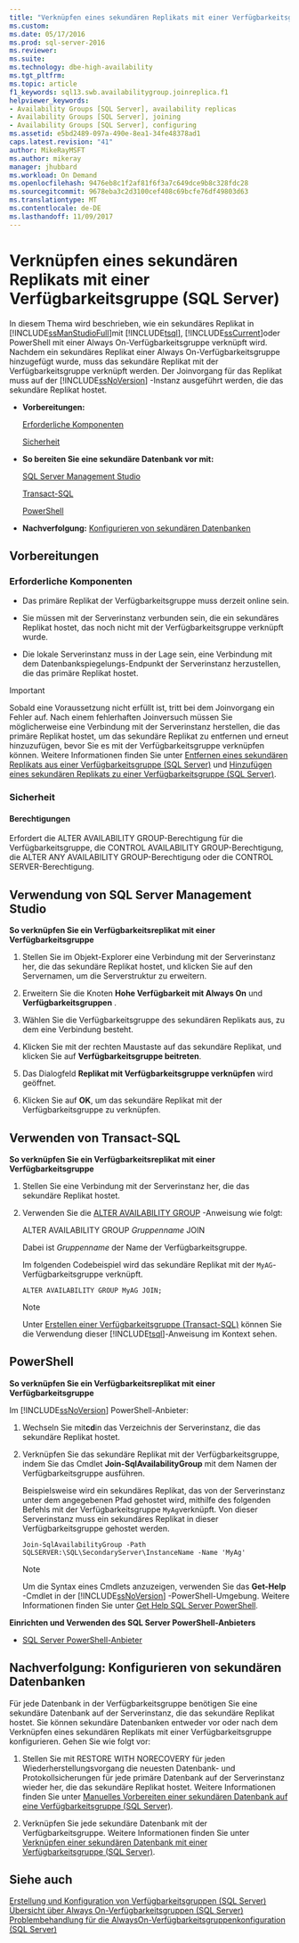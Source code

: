 ```yaml
---
title: "Verknüpfen eines sekundären Replikats mit einer Verfügbarkeitsgruppe (SQL Server) | Microsoft-Dokumentation"
ms.custom: 
ms.date: 05/17/2016
ms.prod: sql-server-2016
ms.reviewer: 
ms.suite: 
ms.technology: dbe-high-availability
ms.tgt_pltfrm: 
ms.topic: article
f1_keywords: sql13.swb.availabilitygroup.joinreplica.f1
helpviewer_keywords:
- Availability Groups [SQL Server], availability replicas
- Availability Groups [SQL Server], joining
- Availability Groups [SQL Server], configuring
ms.assetid: e5bd2489-097a-490e-8ea1-34fe48378ad1
caps.latest.revision: "41"
author: MikeRayMSFT
ms.author: mikeray
manager: jhubbard
ms.workload: On Demand
ms.openlocfilehash: 9476eb8c1f2af81f6f3a7c649dce9b8c328fdc28
ms.sourcegitcommit: 9678eba3c2d3100cef408c69bcfe76df49803d63
ms.translationtype: MT
ms.contentlocale: de-DE
ms.lasthandoff: 11/09/2017
---
```

# <a name="join-a-secondary-replica-to-an-availability-group-sql-server"></a>Verknüpfen eines sekundären Replikats mit einer Verfügbarkeitsgruppe (SQL Server)
  In diesem Thema wird beschrieben, wie ein sekundäres Replikat in [!INCLUDE[ssManStudioFull](../../../includes/ssmanstudiofull-md.md)]mit [!INCLUDE[tsql](../../../includes/tsql-md.md)], [!INCLUDE[ssCurrent](../../../includes/sscurrent-md.md)]oder PowerShell mit einer Always On-Verfügbarkeitsgruppe verknüpft wird. Nachdem ein sekundäres Replikat einer Always On-Verfügbarkeitsgruppe hinzugefügt wurde, muss das sekundäre Replikat mit der Verfügbarkeitsgruppe verknüpft werden. Der Joinvorgang für das Replikat muss auf der [!INCLUDE[ssNoVersion](../../../includes/ssnoversion-md.md)] -Instanz ausgeführt werden, die das sekundäre Replikat hostet.  
  
-   **Vorbereitungen:**  
  
     [Erforderliche Komponenten](#Prerequisites)  
  
     [Sicherheit](#Security)  
  
-   **So bereiten Sie eine sekundäre Datenbank vor mit:**  
  
     [SQL Server Management Studio](#SSMSProcedure)  
  
     [Transact-SQL](#TsqlProcedure)  
  
     [PowerShell](#PowerShellProcedure)  
  
-   **Nachverfolgung:** [Konfigurieren von sekundären Datenbanken](#FollowUp)  
  
##  <a name="BeforeYouBegin"></a> Vorbereitungen  
  
###  <a name="Prerequisites"></a> Erforderliche Komponenten  
  
-   Das primäre Replikat der Verfügbarkeitsgruppe muss derzeit online sein.  
  
-   Sie müssen mit der Serverinstanz verbunden sein, die ein sekundäres Replikat hostet, das noch nicht mit der Verfügbarkeitsgruppe verknüpft wurde.  
  
-   Die lokale Serverinstanz muss in der Lage sein, eine Verbindung mit dem Datenbankspiegelungs-Endpunkt der Serverinstanz herzustellen, die das primäre Replikat hostet.  
  
> [!IMPORTANT]  
>  Sobald eine Voraussetzung nicht erfüllt ist, tritt bei dem Joinvorgang ein Fehler auf. Nach einem fehlerhaften Joinversuch müssen Sie möglicherweise eine Verbindung mit der Serverinstanz herstellen, die das primäre Replikat hostet, um das sekundäre Replikat zu entfernen und erneut hinzuzufügen, bevor Sie es mit der Verfügbarkeitsgruppe verknüpfen können. Weitere Informationen finden Sie unter [Entfernen eines sekundären Replikats aus einer Verfügbarkeitsgruppe &#40;SQL Server&#41;](../../../database-engine/availability-groups/windows/remove-a-secondary-replica-from-an-availability-group-sql-server.md) und [Hinzufügen eines sekundären Replikats zu einer Verfügbarkeitsgruppe &#40;SQL Server&#41;](../../../database-engine/availability-groups/windows/add-a-secondary-replica-to-an-availability-group-sql-server.md).  
  
###  <a name="Security"></a> Sicherheit  
  
####  <a name="Permissions"></a> Berechtigungen  
 Erfordert die ALTER AVAILABILITY GROUP-Berechtigung für die Verfügbarkeitsgruppe, die CONTROL AVAILABILITY GROUP-Berechtigung, die ALTER ANY AVAILABILITY GROUP-Berechtigung oder die CONTROL SERVER-Berechtigung.  
  
##  <a name="SSMSProcedure"></a> Verwendung von SQL Server Management Studio  
 **So verknüpfen Sie ein Verfügbarkeitsreplikat mit einer Verfügbarkeitsgruppe**  
  
1.  Stellen Sie im Objekt-Explorer eine Verbindung mit der Serverinstanz her, die das sekundäre Replikat hostet, und klicken Sie auf den Servernamen, um die Serverstruktur zu erweitern.  
  
2.  Erweitern Sie die Knoten **Hohe Verfügbarkeit mit Always On** und **Verfügbarkeitsgruppen** .  
  
3.  Wählen Sie die Verfügbarkeitsgruppe des sekundären Replikats aus, zu dem eine Verbindung besteht.  
  
4.  Klicken Sie mit der rechten Maustaste auf das sekundäre Replikat, und klicken Sie auf **Verfügbarkeitsgruppe beitreten**.  
  
5.  Das Dialogfeld **Replikat mit Verfügbarkeitsgruppe verknüpfen** wird geöffnet.  
  
6.  Klicken Sie auf **OK**, um das sekundäre Replikat mit der Verfügbarkeitsgruppe zu verknüpfen.  
  
##  <a name="TsqlProcedure"></a> Verwenden von Transact-SQL  
 **So verknüpfen Sie ein Verfügbarkeitsreplikat mit einer Verfügbarkeitsgruppe**  
  
1.  Stellen Sie eine Verbindung mit der Serverinstanz her, die das sekundäre Replikat hostet.  
  
2.  Verwenden Sie die [ALTER AVAILABILITY GROUP](../../../t-sql/statements/alter-availability-group-transact-sql.md) -Anweisung wie folgt:  
  
     ALTER AVAILABILITY GROUP *Gruppenname* JOIN  
  
     Dabei ist *Gruppenname* der Name der Verfügbarkeitsgruppe.  
  
     Im folgenden Codebeispiel wird das sekundäre Replikat mit der `MyAG`-Verfügbarkeitsgruppe verknüpft.  
  
    ```  
    ALTER AVAILABILITY GROUP MyAG JOIN;  
    ```  
  
    > [!NOTE]  
    >  Unter [Erstellen einer Verfügbarkeitsgruppe &#40;Transact-SQL&#41;](../../../database-engine/availability-groups/windows/create-an-availability-group-transact-sql.md) können Sie die Verwendung dieser [!INCLUDE[tsql](../../../includes/tsql-md.md)]-Anweisung im Kontext sehen.  
  
##  <a name="PowerShellProcedure"></a> PowerShell  
 **So verknüpfen Sie ein Verfügbarkeitsreplikat mit einer Verfügbarkeitsgruppe**  
  
 Im [!INCLUDE[ssNoVersion](../../../includes/ssnoversion-md.md)] PowerShell-Anbieter:  
  
1.  Wechseln Sie mit**cd**in das Verzeichnis der Serverinstanz, die das sekundäre Replikat hostet.  
  
2.  Verknüpfen Sie das sekundäre Replikat mit der Verfügbarkeitsgruppe, indem Sie das Cmdlet **Join-SqlAvailabilityGroup** mit dem Namen der Verfügbarkeitsgruppe ausführen.  
  
     Beispielsweise wird ein sekundäres Replikat, das von der Serverinstanz unter dem angegebenen Pfad gehostet wird, mithilfe des folgenden Befehls mit der Verfügbarkeitsgruppe `MyAg`verknüpft.  Von dieser Serverinstanz muss ein sekundäres Replikat in dieser Verfügbarkeitsgruppe gehostet werden.  
  
    ```  
    Join-SqlAvailabilityGroup -Path SQLSERVER:\SQL\SecondaryServer\InstanceName -Name 'MyAg'  
    ```  
  
    > [!NOTE]  
    >  Um die Syntax eines Cmdlets anzuzeigen, verwenden Sie das **Get-Help** -Cmdlet in der [!INCLUDE[ssNoVersion](../../../includes/ssnoversion-md.md)] -PowerShell-Umgebung. Weitere Informationen finden Sie unter [Get Help SQL Server PowerShell](../../../relational-databases/scripting/get-help-sql-server-powershell.md).  
  
 **Einrichten und Verwenden des SQL Server PowerShell-Anbieters**  
  
-   [SQL Server PowerShell-Anbieter](../../../relational-databases/scripting/sql-server-powershell-provider.md)  
  
##  <a name="FollowUp"></a> Nachverfolgung: Konfigurieren von sekundären Datenbanken  
 Für jede Datenbank in der Verfügbarkeitsgruppe benötigen Sie eine sekundäre Datenbank auf der Serverinstanz, die das sekundäre Replikat hostet. Sie können sekundäre Datenbanken entweder vor oder nach dem Verknüpfen eines sekundären Replikats mit einer Verfügbarkeitsgruppe konfigurieren. Gehen Sie wie folgt vor:  
  
1.  Stellen Sie mit RESTORE WITH NORECOVERY für jeden Wiederherstellungsvorgang die neuesten Datenbank- und Protokollsicherungen für jede primäre Datenbank auf der Serverinstanz wieder her, die das sekundäre Replikat hostet. Weitere Informationen finden Sie unter [Manuelles Vorbereiten einer sekundären Datenbank auf eine Verfügbarkeitsgruppe &#40;SQL Server&#41;](../../../database-engine/availability-groups/windows/manually-prepare-a-secondary-database-for-an-availability-group-sql-server.md).  
  
2.  Verknüpfen Sie jede sekundäre Datenbank mit der Verfügbarkeitsgruppe. Weitere Informationen finden Sie unter [Verknüpfen einer sekundären Datenbank mit einer Verfügbarkeitsgruppe &#40;SQL Server&#41;](../../../database-engine/availability-groups/windows/join-a-secondary-database-to-an-availability-group-sql-server.md).  
  
## <a name="see-also"></a>Siehe auch  
 [Erstellung und Konfiguration von Verfügbarkeitsgruppen &#40;SQL Server&#41;](../../../database-engine/availability-groups/windows/creation-and-configuration-of-availability-groups-sql-server.md)   
 [Übersicht über Always On-Verfügbarkeitsgruppen &#40;SQL Server&#41;](../../../database-engine/availability-groups/windows/overview-of-always-on-availability-groups-sql-server.md)   
 [Problembehandlung für die AlwaysOn-Verfügbarkeitsgruppenkonfiguration &#40;SQL Server&#41;](../../../database-engine/availability-groups/windows/troubleshoot-always-on-availability-groups-configuration-sql-server.md)  
  
  
